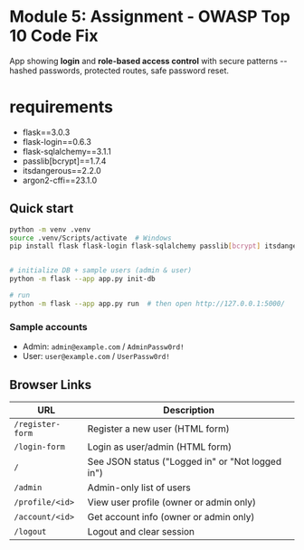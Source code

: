 # Module 5: Assignment - OWASP Top 10 Code Fix

App showing **login** and **role-based access control** with secure patterns -- hashed passwords, protected routes, safe password reset.


# requirements
- flask==3.0.3
- flask-login==0.6.3
- flask-sqlalchemy==3.1.1
- passlib[bcrypt]==1.7.4
- itsdangerous==2.2.0
- argon2-cffi==23.1.0



## Quick start

```bash
python -m venv .venv
source .venv/Scripts/activate  # Windows
pip install flask flask-login flask-sqlalchemy passlib[bcrypt] itsdangerous argon2-cffi


# initialize DB + sample users (admin & user)
python -m flask --app app.py init-db

# run
python -m flask --app app.py run  # then open http://127.0.0.1:5000/
```

### Sample accounts
- Admin: `admin@example.com` / `AdminPassw0rd!`
- User:  `user@example.com`  / `UserPassw0rd!`

## Browser Links

| URL                        | Description                                     |
|----------------------------|-------------------------------------------------|
| `/register-form`            | Register a new user (HTML form)                  |
| `/login-form`               | Login as user/admin (HTML form)                  |
| `/`                         | See JSON status ("Logged in" or "Not logged in") |
| `/admin`                    | Admin-only list of users                         |
| `/profile/<id>`             | View user profile (owner or admin only)          |
| `/account/<id>`             | Get account info (owner or admin only)           |
| `/logout`                   | Logout and clear session                         |
